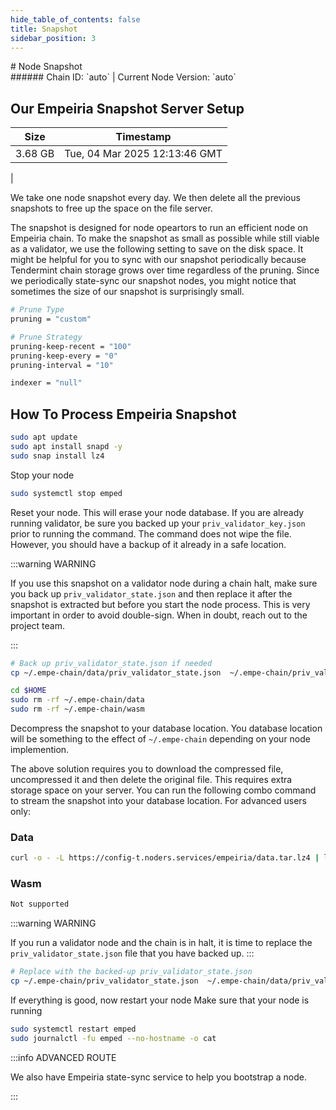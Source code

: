 ```yaml
---
hide_table_of_contents: false
title: Snapshot
sidebar_position: 3
---
```


<div class="h1-with-icon icon-empeiria">
# Node Snapshot
</div>
###### Chain ID: `auto` | Current Node Version: `auto`

## Our Empeiria Snapshot Server Setup

| Size   | Timestamp    |
|--------|--------------|
| 3.68 GB | Tue, 04 Mar 2025 12:13:46 GMT  |


We take one node snapshot every day. We then delete all the previous snapshots to free up the space on the file server.

The snapshot is designed for node opeartors to run an efficient node on Empeiria chain. To make the snapshot as small as possible while still viable as a validator, we use the following setting to save on the disk space. It might be helpful for you to sync with our snapshot periodically because Tendermint chain storage grows over time regardless of the pruning. Since we periodically state-sync our snapshot nodes, you might notice that sometimes the size of our snapshot is surprisingly small.

```bash title="app.toml"
# Prune Type
pruning = "custom"

# Prune Strategy
pruning-keep-recent = "100"
pruning-keep-every = "0"
pruning-interval = "10"
```

```bash title="config.toml"
indexer = "null"
```

## How To Process Empeiria Snapshot
```bash
sudo apt update
sudo apt install snapd -y
sudo snap install lz4
```

Stop your node
```bash
sudo systemctl stop emped
```
Reset your node. This will erase your node database. If you are already running validator, be sure you backed up your `priv_validator_key.json` prior to running the command. The command does not wipe the file. However, you should have a backup of it already in a safe location.

:::warning WARNING

If you use this snapshot on a validator node during a chain halt, make sure you back up `priv_validator_state.json` and then replace it after the snapshot is extracted but before you start the node process. This is very important in order to avoid double-sign. When in doubt, reach out to the project team.

:::

```bash
# Back up priv_validator_state.json if needed
cp ~/.empe-chain/data/priv_validator_state.json  ~/.empe-chain/priv_validator_state.json

cd $HOME
sudo rm -rf ~/.empe-chain/data
sudo rm -rf ~/.empe-chain/wasm
```

Decompress the snapshot to your database location. You database location will be something to the effect of `~/.empe-chain` depending on your node implemention.

The above solution requires you to download the compressed file, uncompressed it and then delete the original file. This requires extra storage space on your server. You can run the following combo command to stream the snapshot into your database location. For advanced users only:
### Data
```bash
curl -o - -L https://config-t.noders.services/empeiria/data.tar.lz4 | lz4 -d | tar -x -C ~/.empe-chain
```
### Wasm
```bash
Not supported
```

:::warning WARNING

If you run a validator node and the chain is in halt, it is time to replace the `priv_validator_state.json` file that you have backed up.
:::

```bash
# Replace with the backed-up priv_validator_state.json
cp ~/.empe-chain/priv_validator_state.json  ~/.empe-chain/data/priv_validator_state.json
```

If everything is good, now restart your node
Make sure that your node is running

```bash
sudo systemctl restart emped
sudo journalctl -fu emped --no-hostname -o cat
```

:::info ADVANCED ROUTE

We also have Empeiria state-sync service to help you bootstrap a node.

:::